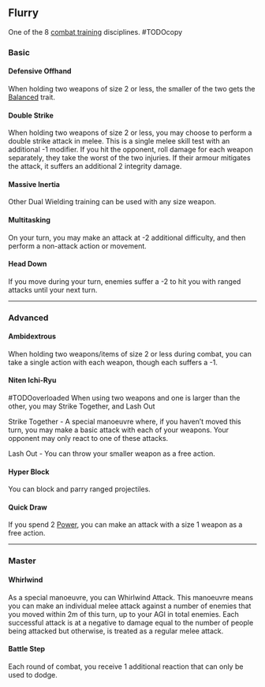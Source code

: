 ## Flurry
One of the 8 [combat training](Combat-Training) disciplines.
#TODOcopy

### Basic

#### Defensive Offhand
When holding two weapons of size 2 or less, the smaller of the two gets the [Balanced](Weapon-Traits#Balanced) trait.

#### Double Strike
When holding two weapons of size 2 or less, you may choose to perform a double strike attack in melee. This is a single melee skill test with an additional -1 modifier. If you hit the opponent, roll damage for each weapon separately, they take the worst of the two injuries. If their armour mitigates the attack, it suffers an additional 2 integrity damage.

#### Massive Inertia
Other Dual Wielding training can be used with any size weapon.

#### Multitasking
On your turn, you may make an attack at -2 additional difficulty, and then perform a non-attack action or movement.

#### Head Down
If you move during your turn, enemies suffer a -2 to hit you with ranged attacks until your next turn.

---

### Advanced

#### Ambidextrous
When holding two weapons/items of size 2 or less during combat, you can take a single action with each weapon, though each suffers a -1.

#### Niten Ichi-Ryu
#TODOoverloaded 
When using two weapons and one is larger than the other, you may Strike Together, and Lash Out

Strike Together - A special manoeuvre where, if you haven’t moved this turn, you may make a basic attack with each of your weapons. Your opponent may only react to one of these attacks. 

Lash Out - You can throw your smaller weapon as a free action.

#### Hyper Block
You can block and parry ranged projectiles. 

#### Quick Draw
If you spend 2 [Power](Stats#Power), you can make an attack with a size 1 weapon as a free action.

---
### Master
#### Whirlwind
As a special manoeuvre, you can Whirlwind Attack. This manoeuvre means you can make an individual melee attack against a number of enemies that you moved within 2m of this turn, up to your AGI in total enemies. Each successful attack is at a negative to damage equal to the number of people being attacked but otherwise, is treated as a regular melee attack.

#### Battle Step
Each round of combat, you receive 1 additional reaction that can only be used to dodge.

